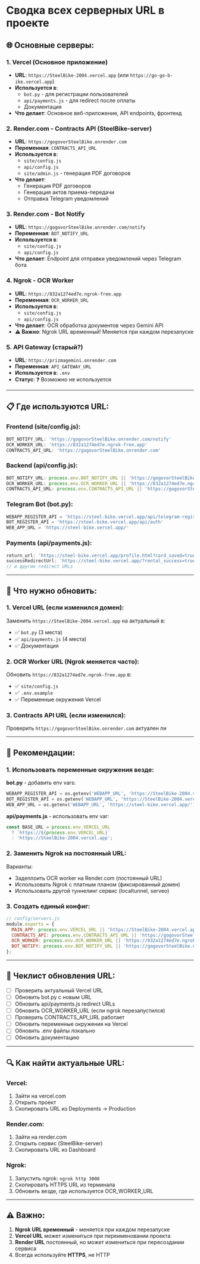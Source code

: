 # Сводка всех серверных URL в проекте

## 🌐 Основные серверы:

### 1. **Vercel (Основное приложение)**
- **URL**: `https://SteelBike-2004.vercel.app` (или `https://go-go-b-ike.vercel.app`)
- **Используется в**:
  - `bot.py` - для регистрации пользователей
  - `api/payments.js` - для redirect после оплаты
  - Документация
- **Что делает**: Основное веб-приложение, API endpoints, фронтенд

### 2. **Render.com - Contracts API (SteelBike-server)**
- **URL**: `https://gogovorSteelBike.onrender.com`
- **Переменная**: `CONTRACTS_API_URL`
- **Используется в**:
  - `site/config.js`
  - `api/config.js`
  - `site/admin.js` - генерация PDF договоров
- **Что делает**: 
  - Генерация PDF договоров
  - Генерация актов приема-передачи
  - Отправка Telegram уведомлений

### 3. **Render.com - Bot Notify**
- **URL**: `https://gogovorSteelBike.onrender.com/notify`
- **Переменная**: `BOT_NOTIFY_URL`
- **Используется в**:
  - `site/config.js`
  - `api/config.js`
- **Что делает**: Endpoint для отправки уведомлений через Telegram бота

### 4. **Ngrok - OCR Worker**
- **URL**: `https://832a1274ed7e.ngrok-free.app`
- **Переменная**: `OCR_WORKER_URL`
- **Используется в**:
  - `site/config.js`
  - `api/config.js`
- **Что делает**: OCR обработка документов через Gemini API
- **⚠️ Важно**: Ngrok URL временный! Меняется при каждом перезапуске

### 5. **API Gateway (старый?)**
- **URL**: `https://prizmagemini.onrender.com`
- **Переменная**: `API_GATEWAY_URL`
- **Используется в**: `.env`
- **Статус**: ❓ Возможно не используется

---

## 📋 Где используются URL:

### Frontend (site/config.js):
```javascript
BOT_NOTIFY_URL: 'https://gogovorSteelBike.onrender.com/notify'
OCR_WORKER_URL: 'https://832a1274ed7e.ngrok-free.app'
CONTRACTS_API_URL: 'https://gogovorSteelBike.onrender.com'
```

### Backend (api/config.js):
```javascript
BOT_NOTIFY_URL: process.env.BOT_NOTIFY_URL || 'https://gogovorSteelBike.onrender.com/notify'
OCR_WORKER_URL: process.env.OCR_WORKER_URL || 'https://832a1274ed7e.ngrok-free.app'
CONTRACTS_API_URL: process.env.CONTRACTS_API_URL || 'https://gogovorSteelBike.onrender.com'
```

### Telegram Bot (bot.py):
```python
WEBAPP_REGISTER_API = 'https://steel-bike.vercel.app/api/telegram-register'
BOT_REGISTER_API = 'https://steel-bike.vercel.app/api/auth'
WEB_APP_URL = 'https://steel-bike.vercel.app/'
```

### Payments (api/payments.js):
```javascript
return_url: 'https://steel-bike.vercel.app/profile.html?card_saved=true'
successRedirectUrl: 'https://steel-bike.vercel.app/?rental_success=true'
// и другие redirect URLs
```

---

## 🔧 Что нужно обновить:

### 1. **Vercel URL** (если изменился домен):
Заменить `https://SteelBike-2004.vercel.app` на актуальный в:
- ✅ `bot.py` (3 места)
- ✅ `api/payments.js` (4 места)
- ✅ Документация

### 2. **OCR Worker URL** (Ngrok меняется часто):
Обновить `https://832a1274ed7e.ngrok-free.app` в:
- ✅ `site/config.js`
- ✅ `.env.example`
- ✅ Переменные окружения Vercel

### 3. **Contracts API URL** (если изменился):
Проверить `https://gogovorSteelBike.onrender.com` актуален ли

---

## 🎯 Рекомендации:

### 1. Использовать переменные окружения везде:

**bot.py** - добавить env vars:
```python
WEBAPP_REGISTER_API = os.getenv('WEBAPP_URL', 'https://SteelBike-2004.vercel.app') + '/api/telegram-register'
BOT_REGISTER_API = os.getenv('WEBAPP_URL', 'https://SteelBike-2004.vercel.app') + '/api/auth'
WEB_APP_URL = os.getenv('WEBAPP_URL', 'https://steel-bike.vercel.app/')
```

**api/payments.js** - использовать env var:
```javascript
const BASE_URL = process.env.VERCEL_URL 
  ? `https://${process.env.VERCEL_URL}` 
  : 'https://SteelBike-2004.vercel.app';
```

### 2. Заменить Ngrok на постоянный URL:

Варианты:
- Задеплоить OCR worker на Render.com (постоянный URL)
- Использовать Ngrok с платным планом (фиксированный домен)
- Использовать другой туннелинг сервис (localtunnel, serveo)

### 3. Создать единый конфиг:

```javascript
// config/servers.js
module.exports = {
  MAIN_APP: process.env.VERCEL_URL || 'https://SteelBike-2004.vercel.app',
  CONTRACTS_API: process.env.CONTRACTS_API_URL || 'https://gogovorSteelBike.onrender.com',
  OCR_WORKER: process.env.OCR_WORKER_URL || 'https://832a1274ed7e.ngrok-free.app',
  BOT_NOTIFY: process.env.BOT_NOTIFY_URL || 'https://gogovorSteelBike.onrender.com/notify'
};
```

---

## 📝 Чеклист обновления URL:

- [ ] Проверить актуальный Vercel URL
- [ ] Обновить bot.py с новым URL
- [ ] Обновить api/payments.js redirect URLs
- [ ] Обновить OCR_WORKER_URL (если ngrok перезапустился)
- [ ] Проверить CONTRACTS_API_URL работает
- [ ] Обновить переменные окружения на Vercel
- [ ] Обновить .env файлы локально
- [ ] Обновить документацию

---

## 🔍 Как найти актуальные URL:

### Vercel:
1. Зайти на vercel.com
2. Открыть проект
3. Скопировать URL из Deployments → Production

### Render.com:
1. Зайти на render.com
2. Открыть сервис (SteelBike-server)
3. Скопировать URL из Dashboard

### Ngrok:
1. Запустить ngrok: `ngrok http 3000`
2. Скопировать HTTPS URL из терминала
3. Обновить везде, где используется OCR_WORKER_URL

---

## ⚠️ Важно:

1. **Ngrok URL временный** - меняется при каждом перезапуске
2. **Vercel URL** может измениться при переименовании проекта
3. **Render URL** постоянный, но может измениться при пересоздании сервиса
4. Всегда используйте **HTTPS**, не HTTP
